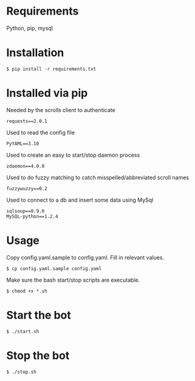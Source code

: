 Requirements
============

Python, pip, mysql


Installation
============

    $ pip install -r requirements.txt

Installed via pip
==================

Needed by the scrolls client to authenticate

	requests==2.0.1

Used to read the config file

	PyYAML==3.10

Used to create an easy to start/stop daemon process

	zdaemon==4.0.0


Used to do fuzzy matching to catch misspelled/abbreviated scroll names

	fuzzywuzzy==0.2

Used to connect to a db and insert some data using MySql

	sqlsoup==0.9.0
	MySQL-python==1.2.4



Usage
======

Copy config.yaml.sample to config.yaml. Fill in relevant values.

    $ cp config.yaml.sample config.yaml

Make sure the bash start/stop scripts are executable.

    $ chmod +x *.sh

Start the bot
==============

    $ ./start.sh

Stop the bot
=============

    $ ./stop.sh
